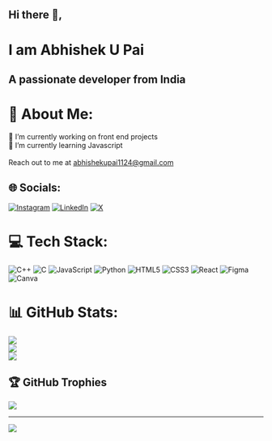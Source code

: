 ## Hi there 👋, 
# I am Abhishek U Pai
## A passionate developer from India

# 💫 About Me:
🔭 I’m currently working on front end projects<br>🌱 I’m currently learning Javascript<br> <br>Reach out to me at abhishekupai1124@gmail.com


## 🌐 Socials:
[![Instagram](https://img.shields.io/badge/Instagram-%23E4405F.svg?logo=Instagram&logoColor=white)](https://instagram.com/pai.abhishek.pai) [![LinkedIn](https://img.shields.io/badge/LinkedIn-%230077B5.svg?logo=linkedin&logoColor=white)](https://linkedin.com/in/abhishek-pai-087b111b6) [![X](https://img.shields.io/badge/X-black.svg?logo=X&logoColor=white)](https://x.com/PaiAbhishekPai) 

# 💻 Tech Stack:
![C++](https://img.shields.io/badge/c++-%2300599C.svg?style=for-the-badge&logo=c%2B%2B&logoColor=white) ![C](https://img.shields.io/badge/c-%2300599C.svg?style=for-the-badge&logo=c&logoColor=white) ![JavaScript](https://img.shields.io/badge/javascript-%23323330.svg?style=for-the-badge&logo=javascript&logoColor=%23F7DF1E) ![Python](https://img.shields.io/badge/python-3670A0?style=for-the-badge&logo=python&logoColor=ffdd54) ![HTML5](https://img.shields.io/badge/html5-%23E34F26.svg?style=for-the-badge&logo=html5&logoColor=white) ![CSS3](https://img.shields.io/badge/css3-%231572B6.svg?style=for-the-badge&logo=css3&logoColor=white) ![React](https://img.shields.io/badge/react-%2320232a.svg?style=for-the-badge&logo=react&logoColor=%2361DAFB) ![Figma](https://img.shields.io/badge/figma-%23F24E1E.svg?style=for-the-badge&logo=figma&logoColor=white) ![Canva](https://img.shields.io/badge/Canva-%2300C4CC.svg?style=for-the-badge&logo=Canva&logoColor=white)
# 📊 GitHub Stats:
![](https://github-readme-stats.vercel.app/api?username=paiabhishekpai&theme=react&hide_border=false&include_all_commits=true&count_private=true)<br/>
![](https://github-readme-streak-stats.herokuapp.com/?user=paiabhishekpai&theme=react&hide_border=false)<br/>
![](https://github-readme-stats.vercel.app/api/top-langs/?username=paiabhishekpai&theme=react&hide_border=false&include_all_commits=true&count_private=true&layout=compact)

## 🏆 GitHub Trophies
![](https://github-profile-trophy.vercel.app/?username=paiabhishekpai&theme=radical&no-frame=false&no-bg=true&margin-w=4)

---
[![](https://visitcount.itsvg.in/api?id=paiabhishekpai&icon=8&color=1)](https://visitcount.itsvg.in)

<!-- Proudly created with GPRM ( https://gprm.itsvg.in ) -->

<!--
**paiabhishekpai/paiabhishekpai** is a ✨ _special_ ✨ repository because its `README.md` (this file) appears on your GitHub profile.

Here are some ideas to get you started:

- 🔭 I’m currently working on ...
- 🌱 I’m currently learning ...
- 👯 I’m looking to collaborate on ...
- 🤔 I’m looking for help with ...
- 💬 Ask me about ...
- 📫 How to reach me: ...
- 😄 Pronouns: ...
- ⚡ Fun fact: ...
-->
